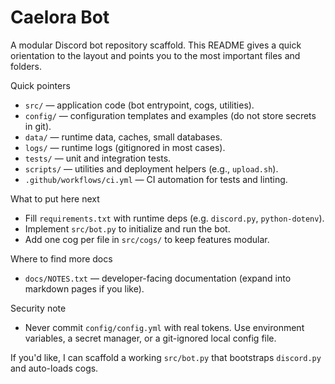 # Caelora Bot

A modular Discord bot repository scaffold. This README gives a quick orientation to the layout and points you to the most important files and folders.

Quick pointers
- `src/` — application code (bot entrypoint, cogs, utilities).
- `config/` — configuration templates and examples (do not store secrets in git).
- `data/` — runtime data, caches, small databases.
- `logs/` — runtime logs (gitignored in most cases).
- `tests/` — unit and integration tests.
- `scripts/` — utilities and deployment helpers (e.g., `upload.sh`).
- `.github/workflows/ci.yml` — CI automation for tests and linting.

What to put here next
- Fill `requirements.txt` with runtime deps (e.g. `discord.py`, `python-dotenv`).
- Implement `src/bot.py` to initialize and run the bot.
- Add one cog per file in `src/cogs/` to keep features modular.

Where to find more docs
- `docs/NOTES.txt` — developer-facing documentation (expand into markdown pages if you like).

Security note
- Never commit `config/config.yml` with real tokens. Use environment variables, a secret manager, or a git-ignored local config file.

If you'd like, I can scaffold a working `src/bot.py` that bootstraps `discord.py` and auto-loads cogs.
